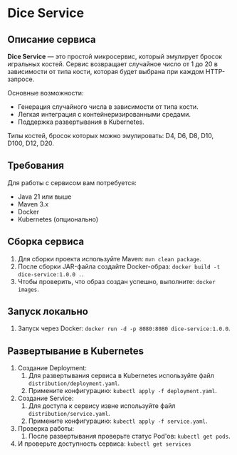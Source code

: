 # Dice Service

##  Описание сервиса
**Dice Service** — это простой микросервис, который эмулирует бросок игральных костей. Сервис возвращает случайное число от 1 до 20 в зависимости от типа кости, которая будет выбрана при каждом HTTP-запросе.

Основные возможности:

* Генерация случайного числа в зависимости от типа кости.
* Легкая интеграция с контейнеризированными средами.
* Поддержка развертывания в Kubernetes.

Типы костей, бросок которых можно эмулировать: D4, D6, D8, D10, D100, D12, D20.

## Требования

Для работы с сервисом вам потребуется:

* Java 21 или выше
* Maven 3.x
* Docker
* Kubernetes (опционально)

## Сборка сервиса

1. Для сборки проекта используйте Maven: `mvn clean package`.
2. После сборки JAR-файла создайте Docker-образ: `docker build -t dice-service:1.0.0 .`.
3. Чтобы проверить, что образ создан успешно, выполните: `docker images`.

## Запуск локально

1. Запуск через Docker: `docker run -d -p 8080:8080 dice-service:1.0.0`.

## Развертывание в Kubernetes

1. Создание Deployment: 
   1. Для развертывания сервиса в Kubernetes используйте файл `distribution/deployment.yaml`.
   2. Примените конфигурацию: `kubectl apply -f deployment.yaml`.
2. Создание Service: 
   1. Для доступа к сервису извне используйте файл `distribution/service.yaml`.
   2. Примените конфигурацию: `kubectl apply -f service.yaml`.
3. Проверка работы:
   1. После развертывания проверьте статус Pod'ов: `kubectl get pods`.
2. И проверьте доступность сервиса: `kubectl get services`

